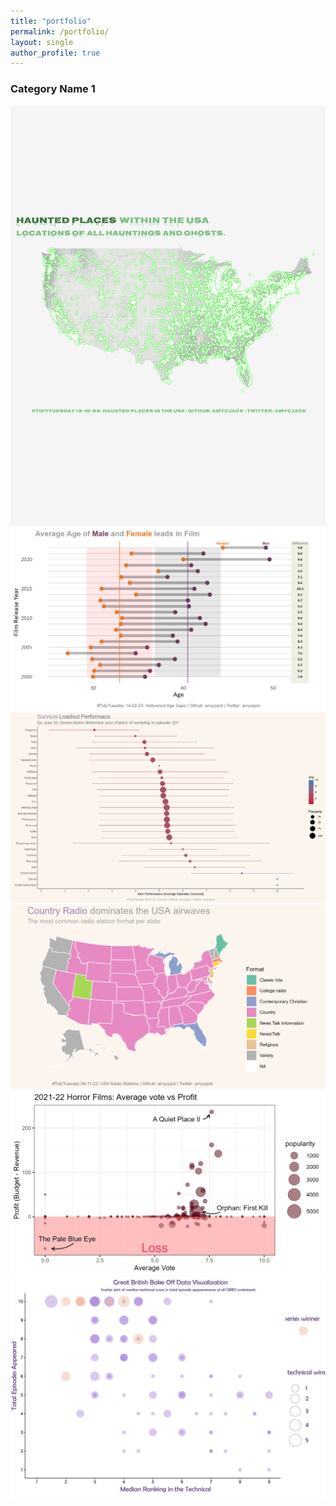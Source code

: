 ```yaml
---
title: "portfolio"
permalink: /portfolio/
layout: single
author_profile: true
---
```



### Category Name 1 

[![Graph 1](https://github.com/amycjack/TidyTuesdays/blob/main/10.10.23%20Haunted%20Locations/plot13102023.png)](https://github.com/YourUsername/Repository1)
[![Graph 2](https://github.com/amycjack/TidyTuesdays/blob/main/14.02.23%20Hollywood%20Age%20Gaps/gg214022023.png)](https://github.com/YourUsername/Repository2)
[![Graph 1](https://github.com/amycjack/TidyTuesdays/blob/main/24.01.23%20Survivor/Rplot03.png)](https://github.com/YourUsername/Repository1)
[![Graph 2](https://github.com/amycjack/TidyTuesdays/blob/main/08.11.22%20Radio%20Stations/map10112022.png)](https://github.com/YourUsername/Repository2)
[![Graph 1](https://github.com/amycjack/TidyTuesdays/blob/main/01.11.22%20Horror%20Film/p04112022.png)](https://github.com/YourUsername/Repository1)
[![Graph 2](https://github.com/amycjack/TidyTuesdays/blob/main/25.10.22%20GBBO/gbbo3.png)](https://github.com/YourUsername/Repository2)

